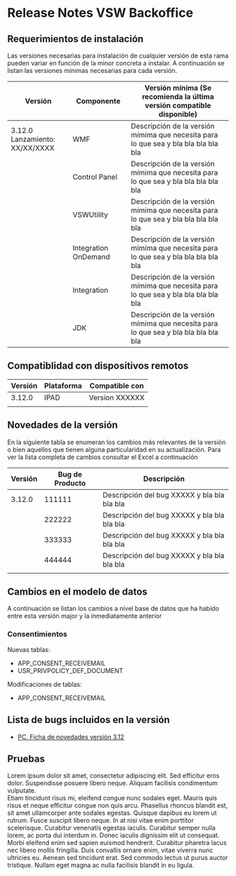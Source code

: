 # Release Notes VSW Backoffice

## Requerimientos de instalación
Las versiones necesarias para instalación de cualquier versión de esta rama pueden variar en función de la minor concreta a instalar. A continuación se listan las versiones mínimas necesarias para cada versión.
 
| Versión                         | Componente | Versión mínima (Se recomienda la última versión compatible disponible)|
| ------------------------------- | -------------|------------------------------------------------------------------------------------------ |
| 3.12.0 </br>Lanzamiento: XX/XX/XXXX | WMF | Descripción de la versión mímima que necesita para lo que sea y bla bla bla bla bla|
|                                 | Control Panel |Descripción de la versión mímima que necesita para lo que sea y bla bla bla bla bla|
|                                 | VSWUtility |Descripción de la versión mímima que necesita para lo que sea y bla bla bla bla bla|
|                                 | Integration OnDemand |Descripción de la versión mímima que necesita para lo que sea y bla bla bla bla bla|
|                                 | Integration |Descripción de la versión mímima que necesita para lo que sea y bla bla bla bla bla|
|                                 | JDK |Descripción de la versión mímima que necesita para lo que sea y bla bla bla bla bla|

## Compatiblidad con dispositivos remotos

| Versión | Plataforma | Compatible con |
| ------- | ---------- | --------------- |
| 3.12.0  | IPAD       | Version XXXXXX  |
|         |            |                 |


## Novedades de la versión
En la siguiente tabla se enumeran los cambios más relevantes de la versión o bien aquellos que tienen alguna particularidad en su actualización. Para ver la lista completa de cambios consultar el Excel a continuación

| Versión | Bug de Producto | Descripción                                 |
| ------- | --------------- | ------------------------------------------- |
| 3.12.0  | 111111          | Descripción del bug XXXXX y bla bla bla bla |
|         | 222222          | Descripción del bug XXXXX y bla bla bla bla |
|         | 333333          | Descripción del bug XXXXX y bla bla bla bla |
|         | 444444          | Descripción del bug XXXXX y bla bla bla bla |
|         |                 |                                             |

## Cambios en el modelo de datos
A continuación se listan los cambios a nivel base de datos que ha habido entre esta versión major y la inmediatamente anterior

### Consentimientos 
Nuevas tablas:
- APP_CONSENT_RECEIVEMAIL
- USR_PRIVPOLICY_DEF_DOCUMENT

Modificaciones de tablas:
- APP_CONSENT_RECEIVEMAIL

## Lista de bugs incluidos en la versión
- [PC. Ficha de novedades versión 3.12](https://google.com)

## Pruebas
<detail>
<summary>
Lorem ipsum dolor sit amet, consectetur adipiscing elit. Sed efficitur eros dolor. Suspendisse posuere libero neque. Aliquam facilisis condimentum vulputate.
</summary>
Etiam tincidunt risus mi, eleifend congue nunc sodales eget. Mauris quis risus et neque efficitur congue non quis arcu. Phasellus rhoncus blandit est, sit amet ullamcorper ante sodales egestas. Quisque dapibus eu lorem ut rutrum. Fusce suscipit libero neque. In at nisi vitae enim porttitor scelerisque. Curabitur venenatis egestas iaculis. Curabitur semper nulla lorem, ac porta dui interdum in. Donec iaculis dignissim elit ut consequat. Morbi eleifend enim sed sapien euismod hendrerit. Curabitur pharetra lacus nec libero mollis fringilla. Duis convallis ornare enim, vitae viverra nunc ultricies eu. Aenean sed tincidunt erat. Sed commodo lectus ut purus auctor tristique. Nullam eget magna ac nulla facilisis blandit in eu ligula.
</detail>
